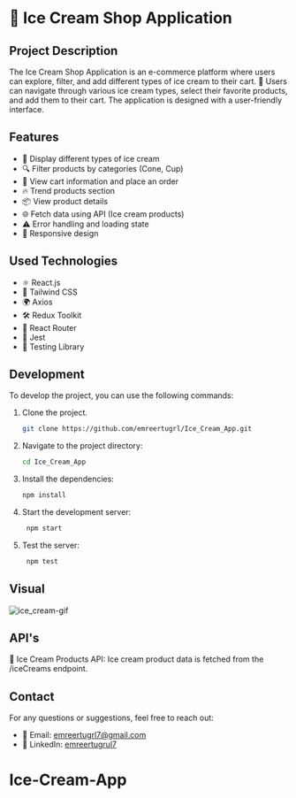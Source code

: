 # 🍦 Ice Cream Shop Application

## Project Description

The Ice Cream Shop Application is an e-commerce platform where users can explore, filter, and add different types of ice cream to their cart. 🍨 Users can navigate through various ice cream types, select their favorite products, and add them to their cart. The application is designed with a user-friendly interface.

## Features

- 🍦 Display different types of ice cream
- 🔍 Filter products by categories (Cone, Cup)
- 🛒 View cart information and place an order
- 🔥 Trend products section
- 📦 View product details
- 🌐 Fetch data using API (Ice cream products)
- ⚠️ Error handling and loading state
- 📱 Responsive design

## Used Technologies

- ⚛️ React.js
- 🎨 Tailwind CSS
- 🌍 Axios
- 🛠️ Redux Toolkit
- 🔗 React Router
- 🧪 Jest
- 🧰 Testing Library

## Development

To develop the project, you can use the following commands:

1. Clone the project.

   ```bash
   git clone https://github.com/emreertugrl/Ice_Cream_App.git
   ```

2. Navigate to the project directory:

   ```bash
   cd Ice_Cream_App
   ```

3. Install the dependencies:

   ```bash
   npm install
   ```

4. Start the development server:

   ```bash
    npm start
   ```

5. Test the server:

   ```bash
    npm test
   ```

## Visual

<img src="public/ice_cream.gif" alt="ice_cream-gif">

## API's

🍨 Ice Cream Products API: Ice cream product data is fetched from the /iceCreams endpoint.

## Contact

For any questions or suggestions, feel free to reach out:

- 📧 Email: emreertugrl7@gmail.com
- 💼 LinkedIn: [emreertugrul7](https://www.linkedin.com/in/emreertugrul7/)
# Ice-Cream-App

